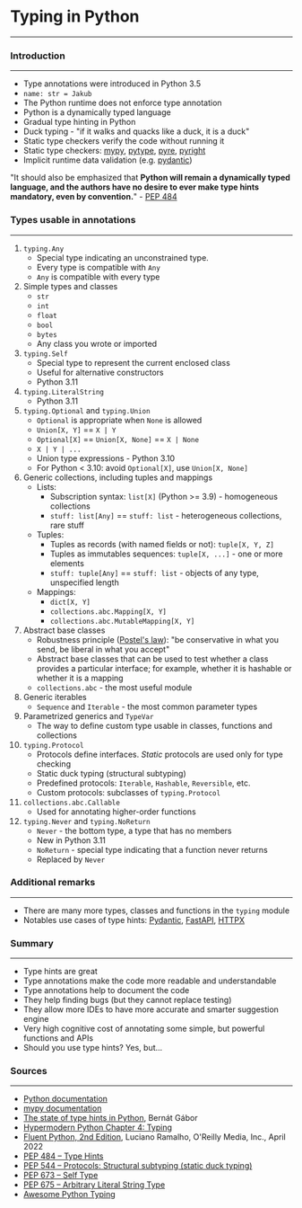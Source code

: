 # Typing in Python

***

### Introduction

***

* Type annotations were introduced in Python 3.5
* `name: str = Jakub`
* The Python runtime does not enforce type annotation
* Python is a dynamically typed language
* Gradual type hinting in Python
* Duck typing - "if it walks and quacks like a duck, it is a duck"
* Static type checkers verify the code without running it
* Static type checkers: [mypy](http://mypy-lang.org/), [pytype](https://google.github.io/pytype/),
  [pyre](https://pyre-check.org/), [pyright](https://github.com/microsoft/pyright)
* Implicit runtime data validation (e.g. [pydantic](https://pydantic-docs.helpmanual.io/))

"It should also be emphasized that **Python will remain a dynamically typed language, and the authors have no desire to
ever make type hints mandatory, even by convention.**" - [PEP 484](https://peps.python.org/pep-0484/)

### Types usable in annotations

***

1. `typing.Any`
    * Special type indicating an unconstrained type.
    * Every type is compatible with `Any`
    * `Any` is compatible with every type
2. Simple types and classes
    * `str`
    * `int`
    * `float`
    * `bool`
    * `bytes`
    * Any class you wrote or imported
3. `typing.Self`
    * Special type to represent the current enclosed class
    * Useful for alternative constructors
    * Python 3.11
4. `typing.LiteralString`
    * Python 3.11
5. `typing.Optional` and `typing.Union`
    * `Optional` is appropriate when `None` is allowed
    * `Union[X, Y]` == `X | Y`
    * `Optional[X]` == `Union[X, None]` == `X | None`
    * `X | Y | ...`
    * Union type expressions - Python 3.10
    * For Python < 3.10: avoid `Optional[X]`, use `Union[X, None]`
6. Generic collections, including tuples and mappings
    * Lists:
        * Subscription syntax: `list[X]` (Python >= 3.9) - homogeneous
          collections
        * `stuff: list[Any]` == `stuff: list` - heterogeneous collections, rare
          stuff
    * Tuples:
        * Tuples as records (with named fields or not): `tuple[X, Y, Z]`
        * Tuples as immutables sequences: `tuple[X, ...]` - one or more
          elements
        * `stuff: tuple[Any]` == `stuff: list` - objects of any type,
          unspecified length
    * Mappings:
        * `dict[X, Y]`
        * `collections.abc.Mapping[X, Y]`
        * `collections.abc.MutableMapping[X, Y]`
7. Abstract base classes
    * Robustness
      principle ([Postel's law](https://en.wikipedia.org/wiki/Robustness_principle)):
      "be conservative in what you send, be liberal in what you accept"
    * Abstract base classes that can be used to test whether a class provides a
      particular interface; for example, whether it is hashable or whether it
      is a mapping
    * `collections.abc` - the most useful module
8. Generic iterables
    * `Sequence` and `Iterable` - the most common parameter types
9. Parametrized generics and `TypeVar`
    * The way to define custom type usable in classes, functions and collections
10. `typing.Protocol`
    * Protocols define interfaces. _Static_ protocols are used only for type checking
    * Static duck typing (structural subtyping)
    * Predefined protocols: `Iterable`, `Hashable`, `Reversible`, etc.
    * Custom protocols: subclasses of `typing.Protocol`
11. `collections.abc.Callable`
    * Used for annotating higher-order functions
12. `typing.Never` and `typing.NoReturn`
    * `Never` - the bottom type, a type that has no members
    * New in Python 3.11
    * `NoReturn` - special type indicating that a function never returns
    * Replaced by `Never`

### Additional remarks

***

* There are many more types, classes and functions in the `typing` module
* Notables use cases of type hints: [Pydantic](https://pydantic-docs.helpmanual.io/),
  [FastAPI](https://fastapi.tiangolo.com/), [HTTPX](https://www.python-httpx.org/)

### Summary

***

* Type hints are great
* Type annotations make the code more readable and understandable
* Type annotations help to document the code
* They help finding bugs (but they cannot replace testing)
* They allow more IDEs to have more accurate and smarter suggestion engine
* Very high cognitive cost of annotating some simple, but powerful functions and APIs
* Should you use type hints? Yes, but...

### Sources

***

* [Python documentation](https://docs.python.org/3/library/typing.html)
* [mypy documentation](https://mypy.readthedocs.io/en/stable/cheat_sheet_py3.html)
* [The state of type hints in Python](https://bernat.tech/posts/the-state-of-type-hints-in-python/), Bernát Gábor
* [Hypermodern Python Chapter 4: Typing](https://cjolowicz.github.io/posts/hypermodern-python-04-typing/)
* [Fluent Python, 2nd Edition](https://www.oreilly.com/library/view/fluent-python-2nd/9781492056348/), Luciano Ramalho,
  O'Reilly Media, Inc., April 2022
* [PEP 484 – Type Hints](https://peps.python.org/pep-0484/)
* [PEP 544 – Protocols: Structural subtyping (static duck typing)](https://peps.python.org/pep-0544/)
* [PEP 673 – Self Type](https://peps.python.org/pep-0673/)
* [PEP 675 – Arbitrary Literal String Type](https://peps.python.org/pep-0675/)
* [Awesome Python Typing](https://github.com/typeddjango/awesome-python-typing)